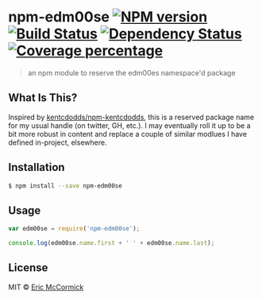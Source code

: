 # npm-edm00se [![NPM version][npm-image]][npm-url] [![Build Status][travis-image]][travis-url] [![Dependency Status][daviddm-image]][daviddm-url] [![Coverage percentage][coveralls-image]][coveralls-url]
> an npm module to reserve the edm00es namespace&#39;d package

## What Is This?

Inspired by [kentcdodds/npm-kentcdodds](https://github.com/kentcdodds/npm-kentcdodds), this is a reserved package name for my usual handle (on twitter, GH, etc.). I may eventually roll it up to be a bit more robust in content and replace a couple of similar modlues I have defined in-project, elsewhere.

## Installation

```sh
$ npm install --save npm-edm00se
```

## Usage

```js
var edm00se = require('npm-edm00se');

console.log(edm00se.name.first + ' ' + edm00se.name.last);
```
## License

MIT © [Eric McCormick](https://edm00se.io/)


[npm-image]: https://badge.fury.io/js/npm-edm00se.svg
[npm-url]: https://npmjs.org/package/npm-edm00se
[travis-image]: https://travis-ci.org/edm00se/npm-edm00se.svg?branch=master
[travis-url]: https://travis-ci.org/edm00se/npm-edm00se
[daviddm-image]: https://david-dm.org/edm00se/npm-edm00se.svg?theme=shields.io
[daviddm-url]: https://david-dm.org/edm00se/npm-edm00se
[coveralls-image]: https://coveralls.io/repos/edm00se/npm-edm00se/badge.svg
[coveralls-url]: https://coveralls.io/r/edm00se/npm-edm00se
